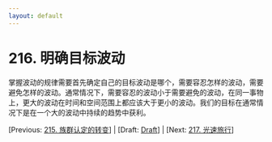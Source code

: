```yaml
---
layout: default
---
```

# 216. 明确目标波动

掌握波动的规律需要首先确定自己的目标波动是哪个，需要容忍怎样的波动，需要避免怎样的波动。通常情况下，需要容忍的波动小于需要避免的波动，在同一事物上，更大的波动在时间和空间范围上都应该大于更小的波动。我们的目标在通常情况下是在一个大的波动中持续的趋势中获利。

[Previous: [215. 族群认定的转变](215.md)] | [Draft: [Draft](../Draft.md)] | [Next: [217. 光速旅行](217.md)]